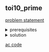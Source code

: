 ## toi10_prime
[problem statement](https://programming.in.th/tasks/toi10_prime)

<details>
  <summary>prerequisites</summary>
  <p>sieve of eratosthenes</p>
</details>

<details>
  <summary>solution</summary>
  <ul>
    <li>โจทย์ต้องการให้เราหาจำนวนเฉพาะลำดับที่ $N$ โดยที่ $N \leq 500000$</li>
    <li>ลองรันโปรแกรมหาค่าจำนวนเฉพาะตัวที่ 500000 จะได้เลข 7368787 ซึ่งน้อยพอที่เราจะไปใส่ในเป็น index ใน array ได้ ดังนั้นเราจึงสามารถหาจำนวนเฉพาะด้วยวิธี sieve of eratosthenes ได้</li>
    <li><ins>หลักการ sieve of Eratosthenes</ins>:
      <ul>
        <li>พหุคูณของจำนวนเฉพาะใดๆจะไม่เป็นจำนวนเฉพาะ จึงกำหนดให้ $s_i$ เก็บค่า $T/F$ ว่า $i$ เป็นจำนวนเฉพาะหรือไม่</li>
        <li>set $s_i = true$; $i$ เป็นเลขคี่ หรือ $i = 2$</li>
        <li>ถ้า $s_i = true$ ($i$ เป็นจำนวนเฉพาะ) เราจะ run loop $j$ โดยเริ่มจาก $i^2$ และเพิ่มทีละ $i$ ($j=j+i$) ไปเรื่อยๆจนหลุดเงื่อนไข $j \leq 7368787$ โดยที่ถ้าเป็นพหุคูณของ $i$ (คือ $j$) เราจะ set $s_j = false$</li>
        <li>เหตุผลที่เราสามารถเริ่ม $j$ ที่ $i^2$ เนื่องจากถ้า $x$ ที่เป็นพหุคูณของ $i$ ตัวที่น้อยกว่า $i^2$ เช่น $i=7, j=21$ เราจะเซตค่า set $s_{21} = false$ ไปก่อนแล้วจาก $i=3, j=21$)</li>
        <li>ในการหาจำนวนเฉพาะที่ $N$ เราก็แค่เก็บ counter ว่าเราเจอ $i$ ที่เป็นจำนวนเฉพาะมากี่ตัวแล้ว</li>
      </ul>
    </li>
  </ul>
  <p align="center"><video src="https://github.com/user-attachments/assets/eb03b238-f1fd-439d-b357-f418fa2ed1f0" width="600" autoplay></video></p>
</details>

[ac code](./toi10_prime.cpp)
